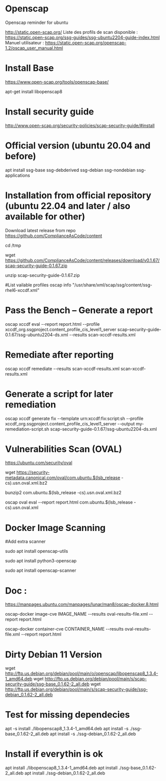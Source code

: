 # Openscap

Openscap reminder for ubuntu

http://static.open-scap.org/
Liste des profils de scan disponible :
https://static.open-scap.org/ssg-guides/ssg-ubuntu2204-guide-index.html
Manuel utilisateur :
https://static.open-scap.org/openscap-1.2/oscap_user_manual.html 

# Install Base

https://www.open-scap.org/tools/openscap-base/

apt-get install libopenscap8

# Install security guide 

http://www.open-scap.org/security-policies/scap-security-guide/#install

# Official version (ubuntu 20.04 and before)

apt install ssg-base ssg-debderived ssg-debian ssg-nondebian ssg-applications

# Installation from official repository (ubuntu 22.04 and later / also available for other)

Download latest release from repo https://github.com/ComplianceAsCode/content

cd /tmp

wget https://github.com/ComplianceAsCode/content/releases/download/v0.1.67/scap-security-guide-0.1.67.zip

unzip scap-security-guide-0.1.67.zip

#List vailable profiles
oscap info "/usr/share/xml/scap/ssg/content/ssg-rhel6-xccdf.xml"


# Pass the Bench – Generate a report

oscap xccdf eval --report report.html --profile xccdf_org.ssgproject.content_profile_cis_level1_server scap-security-guide-0.1.67/ssg-ubuntu2204-ds.xml --results scan-xccdf-results.xml

# Remediate after reporting

oscap xccdf remediate --results scan-xccdf-results.xml scan-xccdf-results.xml

# Generate a script for later remediation 

oscap xccdf generate fix --template urn:xccdf:fix:script:sh --profile xccdf_org.ssgproject.content_profile_cis_level1_server --output my-remediation-script.sh scap-security-guide-0.1.67/ssg-ubuntu2204-ds.xml

# Vulnerabilities Scan (OVAL)

https://ubuntu.com/security/oval

wget https://security-metadata.canonical.com/oval/com.ubuntu.$(lsb_release -cs).usn.oval.xml.bz2

bunzip2 com.ubuntu.$(lsb_release -cs).usn.oval.xml.bz2

oscap oval eval --report report.html com.ubuntu.$(lsb_release -cs).usn.oval.xml

# Docker Image Scanning

#Add extra scanner

sudo apt install openscap-utils

sudo apt install python3-openscap

sudo apt install openscap-scanner

# Doc : 
https://manpages.ubuntu.com/manpages/lunar/man8/oscap-docker.8.html

oscap-docker image-cve IMAGE_NAME --results oval-results-file.xml --report report.html

oscap-docker container-cve CONTAINER_NAME --results oval-results-file.xml --report report.html

# Dirty Debian 11 Version 

wget http://ftp.us.debian.org/debian/pool/main/o/openscap/libopenscap8_1.3.4-1_amd64.deb
wget http://ftp.us.debian.org/debian/pool/main/s/scap-security-guide/ssg-base_0.1.62-2_all.deb
wget http://ftp.us.debian.org/debian/pool/main/s/scap-security-guide/ssg-debian_0.1.62-2_all.deb

# Test for missing dependecies
apt -s install ./libopenscap8_1.3.4-1_amd64.deb
apt install -s ./ssg-base_0.1.62-2_all.deb
apt install -s ./ssg-debian_0.1.62-2_all.deb

# Install if everythin is ok
apt install ./libopenscap8_1.3.4-1_amd64.deb
apt install ./ssg-base_0.1.62-2_all.deb
apt install ./ssg-debian_0.1.62-2_all.deb


